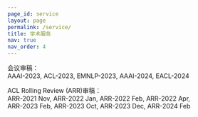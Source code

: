 ```yaml
---
page_id: service
layout: page
permalink: /service/
title: 学术服务
nav: true
nav_order: 4
---
```


<span class="font-weight-bold">会议审稿：</span>  
AAAI-2023, ACL-2023, EMNLP-2023, AAAI-2024, EACL-2024

<span class="font-weight-bold">ACL Rolling Review (ARR)审稿：</span>  
ARR-2021 Nov, ARR-2022 Jan, ARR-2022 Feb, ARR-2022 Apr,  
ARR-2023 Feb, ARR-2023 Oct, ARR-2023 Dec, ARR-2024 Feb
